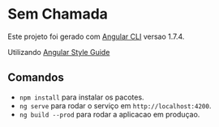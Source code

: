 # Sem Chamada

Este projeto foi gerado com [Angular CLI](https://github.com/angular/angular-cli) versao 1.7.4.

Utilizando [Angular Style Guide](https://angular.io/guide/styleguide)
## Comandos
- `npm install` para instalar os pacotes.
- `ng serve` para rodar o serviço em `http://localhost:4200`.
- `ng build --prod` para rodar a aplicacao em produçao.